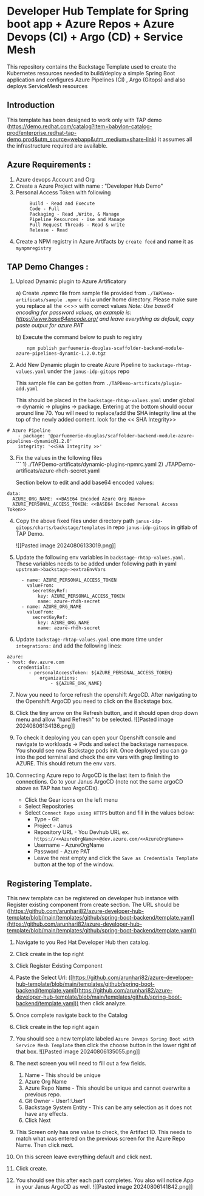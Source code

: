 # Developer Hub Template for Spring boot app + Azure Repos + Azure Devops (CI) + Argo (CD) + Service Mesh

This repository contains the Backstage Template used to create the Kubernetes resources needed to build/deploy a simple Spring Boot application and configures Azure Pipelines (CI) , Argo (Gitops) and also deploys ServiceMesh resources

## Introduction 
This template has been designed to work only with TAP demo (https://demo.redhat.com/catalog?item=babylon-catalog-prod/enterprise.redhat-tap-demo.prod&utm_source=webapp&utm_medium=share-link) it assumes all the infrastructure required are available.

## Azure Requirements :

  1) Azure devops Account and Org
  2) Create a Azure Project with name : "Developer Hub Demo"
  3) Personal Access Token with following 
       ``` 
            Build - Read and Execute
            Code - Full
            Packaging - Read ,Write, & Manage
            Pipeline Resources - Use and Manage
            Pull Request Threads - Read & write
            Release - Read
        ```
   4) Create a NPM registry in Azure Artifacts by `create feed` and name it as `mynpmregistry`

## TAP Demo Changes : 

   1) Upload Dynamic plugin to Azure Artificatory
   
      a) Create .npmrc file from sample file provided from `./TAPDemo-artificats/sample .npmrc file` under home directory. Please make sure you replace all the <<>> with correct values
	    *Note:  Use base64 encoding for password values, an example is: https://www.base64encode.org/ and leave everything as default, copy paste output for azure PAT*
    
      b) Execute the command below to push to registry
 
        ```
            npm publish parfuemerie-douglas-scaffolder-backend-module-azure-pipelines-dynamic-1.2.0.tgz
        ```
2) Add New Dynamic plugin to create Azure Pipeline to `backstage-rhtap-values.yaml` under the `janus-idp-gitops` repo

    This sample file can be gotten from `./TAPDemo-artificats/plugin-add.yaml`
       
    This should be placed in the `backstage-rhtap-values.yaml` under global -> dynamic -> plugins -> package. Entering at the bottom should occur around line 70. You will need to replace/add the SHA integrity line at the top of the newly added content. look for the << SHA Integrity>>	
    
```
# Azure Pipeline
	- package: '@parfuemerie-douglas/scaffolder-backend-module-azure-pipelines-dynamic@1.2.0'
	integrity: '<<SHA Integrity >>'
```

3) Fix the values in the following files     
        ``` 
            1) ./TAPDemo-artificats/dynamic-plugins-npmrc.yaml
            2) ./TAPDemo-artificats/azure-rhdh-secret.yaml
    
    Section below to edit and add base64 encoded values:
    
```
data:
  AZURE_ORG_NAME: <<BASE64 Encoded Azure Org Name>>
  AZURE_PERSONAL_ACCESS_TOKEN: <<BASE64 Encoded Personal Access Token>>
```
    
4) Copy the above fixed files under directory path `janus-idp-gitops/charts/backstage/templates` in repo `janus-idp-gitops` in gitlab of TAP Demo.
    
    ![[Pasted image 20240806133019.png]]
    
5) Update the following env variables in  `backstage-rhtap-values.yaml`. These variables needs to be added under following path in yaml `upstream->backstage->extraEnvVars`
    
    ```
      - name: AZURE_PERSONAL_ACCESS_TOKEN
        valueFrom:
          secretKeyRef:
            key: AZURE_PERSONAL_ACCESS_TOKEN
            name: azure-rhdh-secret
      - name: AZURE_ORG_NAME
        valueFrom:
          secretKeyRef:
            key: AZURE_ORG_NAME
            name: azure-rhdh-secret  
    
    ```

6) Update `backstage-rhtap-values.yaml` one more time under `integrations:` and add the following lines:
```
azure:
- host: dev.azure.com
	credentials:
		- personalAccessToken: ${AZURE_PERSONAL_ACCESS_TOKEN}
			organizations:
				- ${AZURE_ORG_NAME}
```

7) Now you need to force refresh the openshift ArgoCD. After navigating to the Openshift ArgoCD you need to click on the Backstage box.
8) Click the tiny arrow on the Refresh button, and it should open drop down menu and allow "hard Refresh" to be selected.
![[Pasted image 20240806134136.png]]

9) To check it deploying you can open your Openshift console and navigate to workloads 
    -> Pods and select the backstage namespace. You should see new Backstage pods init. Once deployed you can go into the pod terminal and check the env vars with grep limiting to AZURE. This should return the env vars.

10) Connecting Azure repo to ArgoCD is the last item to finish the connections. Go to your Janus ArgoCD (note not the same argoCD above as TAP has two ArgoCDs). 
    - Click the Gear icons on the left menu
    - Select Repositories
    - Select `Connect Repo using HTTPS` button and fill in the values below:
	    - Type - Git
	    - Project - Janus
	    - Repository URL - You Devhub URL ex. ``https://<<AzureOrgName>>@dev.azure.com/<<AzureOrgName>>``
	    - Username - AzureOrgName
	    - Password - Azure PAT 
	    - Leave the rest empty and click the `Save as Credentials Template` button at the top of the window.

## Registering Template.

This new template can be registered on developer hub instance with Register existing component from create section. The URL should be ([https://github.com/arunhari82/azure-developer-hub-template/blob/main/templates/github/spring-boot-backend/template.yaml](https://github.com/arunhari82/azure-developer-hub-template/blob/main/templates/github/spring-boot-backend/template.yaml))

1)  Navigate to you Red Hat Developer Hub then catalog.
2) Click create in the top right
3) Click Register Existing Component 
4) Paste the Select Url:  ([https://github.com/arunhari82/azure-developer-hub-template/blob/main/templates/github/spring-boot-backend/template.yaml](https://github.com/arunhari82/azure-developer-hub-template/blob/main/templates/github/spring-boot-backend/template.yaml)) then click analyze.
5) Once complete navigate back to the Catalog
6) Click create in the top right again
7) You should see a new template labeled `Azure Devops Spring Boot with Service Mesh Template` then click the choose button in the lower right of that box.
   ![[Pasted image 20240806135055.png]]
   
8) The next screen you will need to fill out a few fields. 
    1.  Name - This should be unique 
    2. Azure Org Name 
    3. Azure Repo Name - This should be unique and cannot overwrite a previous repo.
    4. Git Owner - User1:User1
    5. Backstage System Entity - This can be any selection as it does not have any effects.
    6. Click Next

9)   This Screen only has one value to check, the Artifact ID. This needs to match what was entered on the previous screen for the Azure Repo Name. Then click next.
      
10) On this screen leave everything default and click next.
11) Click create.
12) You should see this after each part completes. You also will notice App in your Janus ArgoCD as well.
    ![[Pasted image 20240806141842.png]]